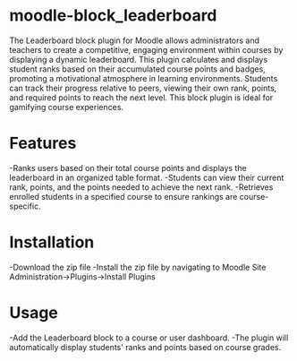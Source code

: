 # moodle-block_leaderboard

The Leaderboard block plugin for Moodle allows administrators and teachers to create a competitive, engaging environment within courses by displaying a dynamic leaderboard. This plugin calculates and displays student ranks based on their accumulated course points and badges, promoting a motivational atmosphere in learning environments. Students can track their progress relative to peers, viewing their own rank, points, and required points to reach the next level. This block plugin is ideal for gamifying course experiences.

# Features

-Ranks users based on their total course points and displays the leaderboard in an organized table format.
-Students can view their current rank, points, and the points needed to achieve the next rank.
-Retrieves enrolled students in a specified course to ensure rankings are course-specific.

# Installation

-Download the zip file
-Install the zip file by navigating to Moodle Site Administration->Plugins->Install Plugins

# Usage

-Add the Leaderboard block to a course or user dashboard.
-The plugin will automatically display students' ranks and points based on course grades.

